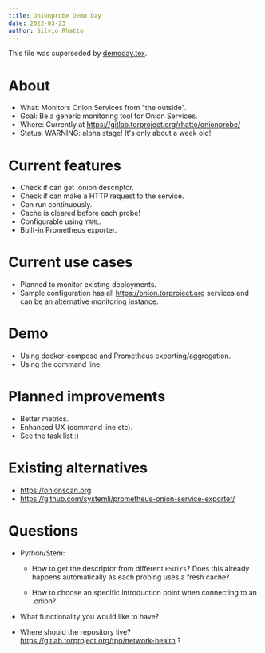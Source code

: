 ```yaml
---
title: Onionprobe Demo Day
date: 2022-03-23
author: Silvio Rhatto
---
```


This file was superseded by [demoday.tex](demoday.tex).

# About

* What: Monitors Onion Services from "the outside".
* Goal: Be a generic monitoring tool for Onion Services.
* Where: Currently at https://gitlab.torproject.org/rhatto/onionprobe/
* Status: WARNING: alpha stage! It's only about a week old!

# Current features

* Check if can get .onion descriptor.
* Check if can make a HTTP request to the service.
* Can run continuously.
* Cache is cleared before each probe!
* Configurable using `YAML`.
* Built-in Prometheus exporter.

# Current use cases

* Planned to monitor existing deployments.
* Sample configuration has all https://onion.torproject.org services and can
  be an alternative monitoring instance.

# Demo

* Using docker-compose and Prometheus exporting/aggregation.
* Using the command line.

# Planned improvements

* Better metrics.
* Enhanced UX (command line etc).
* See the task list :)

# Existing alternatives

* https://onionscan.org
* https://github.com/systemli/prometheus-onion-service-exporter/

# Questions

* Python/Stem:
  * How to get the descriptor from different `HSDirs`? Does this already happens
    automatically as each probing uses a fresh cache?

  * How to choose an specific introduction point when connecting to an .onion?

* What functionality you would like to have?

* Where should the repository live? https://gitlab.torproject.org/tpo/network-health ?
